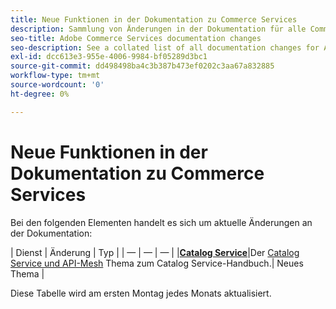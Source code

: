 ```yaml
---
title: Neue Funktionen in der Dokumentation zu Commerce Services
description: Sammlung von Änderungen in der Dokumentation für alle Commerce-Dienste
seo-title: Adobe Commerce Services documentation changes
seo-description: See a collated list of all documentation changes for Adobe Commerce Services and integration services.
exl-id: dcc613e3-955e-4006-9984-bf05289d3bc1
source-git-commit: dd498498ba4c3b387b473ef0202c3aa67a832885
workflow-type: tm+mt
source-wordcount: '0'
ht-degree: 0%

---
```


# Neue Funktionen in der Dokumentation zu Commerce Services

Bei den folgenden Elementen handelt es sich um aktuelle Änderungen an der Dokumentation:

| Dienst | Änderung | Typ | | — | — | — | |[**Catalog Service**](https://experienceleague.adobe.com/docs/commerce-merchant-services/catalog-service/guide-overview.html)|Der [Catalog Service und API-Mesh](https://experienceleague.adobe.com/docs/commerce-merchant-services/catalog-service/mesh.html) Thema zum Catalog Service-Handbuch.| Neues Thema |

Diese Tabelle wird am ersten Montag jedes Monats aktualisiert.